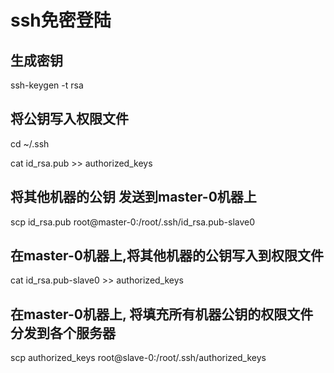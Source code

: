 # ssh免密登陆

## 生成密钥
ssh-keygen -t rsa

## 将公钥写入权限文件
cd ~/.ssh

cat id_rsa.pub >> authorized_keys 

## 将其他机器的公钥 发送到master-0机器上
scp id_rsa.pub root@master-0:/root/.ssh/id_rsa.pub-slave0

## 在master-0机器上,将其他机器的公钥写入到权限文件
cat id_rsa.pub-slave0 >> authorized_keys

## 在master-0机器上, 将填充所有机器公钥的权限文件 分发到各个服务器
scp authorized_keys root@slave-0:/root/.ssh/authorized_keys

